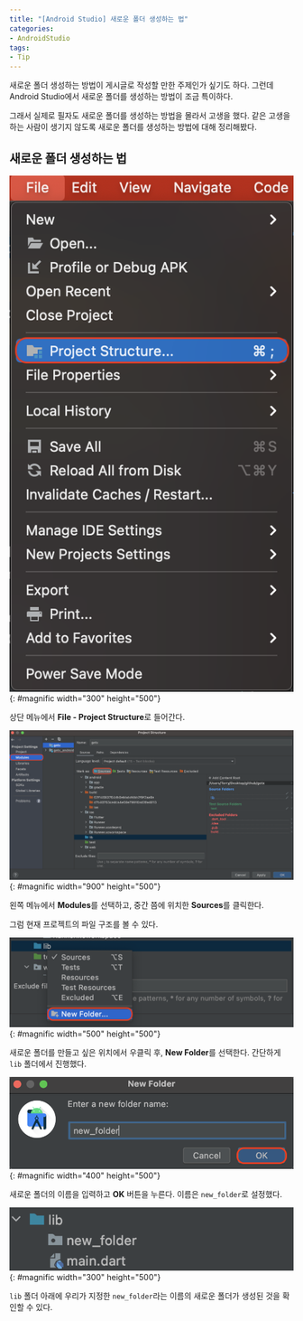 ```yaml
---
title: "[Android Studio] 새로운 폴더 생성하는 법"
categories:
- AndroidStudio
tags:
- Tip
---
```


새로운 폴더 생성하는 방법이 게시글로 작성할 만한 주제인가 싶기도 하다. 그런데 Android Studio에서 새로운 폴더를 생성하는 방법이 조금 특이하다.

그래서 실제로 필자도 새로운 폴더를 생성하는 방법을 몰라서 고생을 했다. 같은 고생을 하는 사람이 생기지 않도록 새로운 폴더를 생성하는 방법에 대해 정리해봤다.

## 새로운 폴더 생성하는 법

![](/assets/androidstudio/new-folder/Example1.png){: #magnific width="300" height="500"}

상단 메뉴에서 **File - Project Structure**로 들어간다.

![](/assets/androidstudio/new-folder/Example2.png){: #magnific width="900" height="500"}

왼쪽 메뉴에서 **Modules**를 선택하고, 중간 쯤에 위치한 **Sources**를 클릭한다.

그럼 현재 프로젝트의 파일 구조를 볼 수 있다.

![](/assets/androidstudio/new-folder/Example3.png){: #magnific width="500" height="500"}

새로운 폴더를 만들고 싶은 위치에서 우클릭 후, **New Folder**를 선택한다. 간단하게 `lib` 폴더에서 진행했다.

![](/assets/androidstudio/new-folder/Example4.png){: #magnific width="400" height="500"}

새로운 폴더의 이름을 입력하고 **OK** 버튼을 누른다. 이름은 `new_folder`로 설정했다.

![](/assets/androidstudio/new-folder/Example5.png){: #magnific width="300" height="500"}

`lib` 폴더 아래에 우리가 지정한 `new_folder`라는 이름의 새로운 폴더가 생성된 것을 확인할 수 있다.

